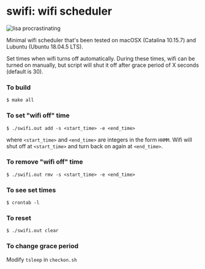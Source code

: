 # swifi: wifi scheduler

![lisa procrastinating](https://i.pinimg.com/originals/6d/07/0d/6d070de76132768479562d36b08f6be8.png)

Minimal wifi scheduler that's been tested on macOSX (Catalina 10.15.7) and Lubuntu (Ubuntu 18.04.5 LTS). 

Set times when wifi turns off automatically. During these times, wifi can be turned on manually, but script will shut it off after grace period of X seconds (default is 30). 

### To build
```
$ make all
```

### To set "wifi off" time
```
$ ./swifi.out add -s <start_time> -e <end_time>
```
where `<start_time>` and `<end_time>` are integers in the form `HHMM`. Wifi will shut off at `<start_time>` and turn back on again at `<end_time>`. 

### To remove "wifi off" time
```
$ ./swifi.out rmv -s <start_time> -e <end_time>
```

### To see set times
```
$ crontab -l
```

### To reset
```
$ ./swifi.out clear
```

### To change grace period
Modify `tsleep` in `checkon.sh`
